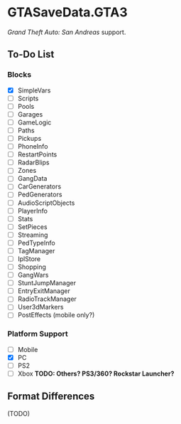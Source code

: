 # GTASaveData.GTA3
*Grand Theft Auto: San Andreas* support.

## To-Do List
### Blocks
- [x] SimpleVars
- [ ] Scripts
- [ ] Pools
- [ ] Garages
- [ ] GameLogic
- [ ] Paths
- [ ] Pickups
- [ ] PhoneInfo
- [ ] RestartPoints
- [ ] RadarBlips
- [ ] Zones
- [ ] GangData
- [ ] CarGenerators
- [ ] PedGenerators
- [ ] AudioScriptObjects
- [ ] PlayerInfo
- [ ] Stats
- [ ] SetPieces
- [ ] Streaming
- [ ] PedTypeInfo
- [ ] TagManager
- [ ] IplStore
- [ ] Shopping
- [ ] GangWars
- [ ] StuntJumpManager
- [ ] EntryExitManager
- [ ] RadioTrackManager
- [ ] User3dMarkers
- [ ] PostEffects (mobile only?)

### Platform Support
- [ ] Mobile
- [x] PC
- [ ] PS2
- [ ] Xbox
**TODO: Others? PS3/360? Rockstar Launcher?**

## Format Differences
(TODO)
